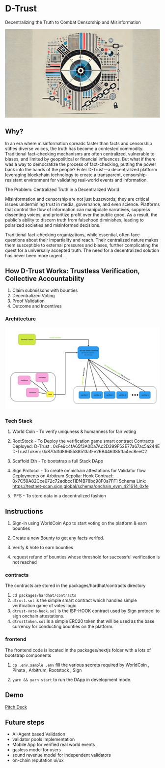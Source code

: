 # D-Trust

Decentralizing the Truth to Combat Censorship and Misinformation

![alt text](dtrust_poster.webp)

## Why?

In an era where misinformation spreads faster than facts and censorship stifles diverse voices, the truth has become a contested commodity. Traditional fact-checking mechanisms are often centralized, vulnerable to biases, and limited by geopolitical or financial influences. But what if there was a way to democratize the process of fact-checking, putting the power back into the hands of the people? Enter D-Trust—a decentralized platform leveraging blockchain technology to create a transparent, censorship-resistant environment for validating real-world events and information.

The Problem: Centralized Truth in a Decentralized World

Misinformation and censorship are not just buzzwords; they are critical issues undermining trust in media, governance, and even science. Platforms that control the flow of information can manipulate narratives, suppress dissenting voices, and prioritize profit over the public good. As a result, the public's ability to discern truth from falsehood diminishes, leading to polarized societies and misinformed decisions.

Traditional fact-checking organizations, while essential, often face questions about their impartiality and reach. Their centralized nature makes them susceptible to external pressures and biases, further complicating the quest for a universally accepted truth. The need for a decentralized solution has never been more urgent.

## How D-Trust Works: Trustless Verification, Collective Accountability

1. Claim submissons with bounties
2. Decentralized Voting
3. Proof Validation
4. Outcome and Incentives

### Architecture

![alt text](D-Trust-architecture.jpg)

### Tech Stack

1. World Coin - To verify uniquness & humanness for fair voting

2. RootStock - To Deploy the verification game smart contract
   Contracts Deployed:
   D-Trust : 0xFe9c4fA65f3A0Da7Ac2D399F52E77a67ac5a244E
   D-TrustToken: 0x870d1d8665588513afFe26B446385ffa4ec8eeC2
3. Scaffold Eth - To bootstrap a full Stack DApp
4. Sign Protocol - To create omnichain attestations for Validator flow
   Deployments on Arbitrum Sepolia:
   Hook Contract: 0x7C59A82Cce072c72edbcc11Ef4B78bc98F0a7FF1
   Schema Link: https://testnet-scan.sign.global/schema/onchain_evm_421614_0xfe
5. IPFS - To store data in a decentralized fashion

## Instructions

1. Sign-in using WorldCoin App to start voting on the platform & earn bounties

2) Create a new Bounty to get any facts verifed.

3) Verify & Vote to earn bounties

4) request refund of bounties whose threshold for successful verification is not reached

### contracts

The contracts are stored in the packages/hardhat/contracts directory

1. `cd packages/hardhat/contracts`
2. `dtrust.sol` is the simple smart contract which handles simple verification game of votes logic.
3. `dtrust-vote-hook.sol` is the ISP-HOOK contract used by Sign protocol to sign onchain attestations.
4. `dtrusttoken.sol` is a simple ERC20 token that will be used as the base currency for conducting bounties on the platform.

### frontend

The frontend code is located in the packages/nextjs folder with a lots of bootstrap components

1. `cp .env.sample .env` fill the various secrets required by WorldCoin , Pinata , Arbitrum, Rootstock , Sign

2) `yarn && yarn start` to run the DApp in development mode.

## Demo

[Pitch Deck](https://www.canva.com/design/DAGRSZYdevo/4tTjWr_yYa9UGEduxgS9Xw/edit?utm_content=DAGRSZYdevo&utm_campaign=designshare&utm_medium=link2&utm_source=sharebutton)

## Future steps

- AI-Agent based Validation
- validator pools implementation
- Mobile App for verified real world events
- gasless model for users
- sound revenue model for independent validators
- on-chain reputation ui/ux

